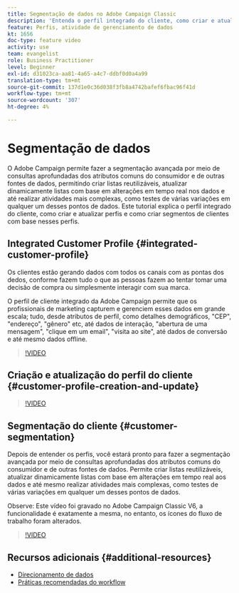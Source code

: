 ```yaml
---
title: Segmentação de dados no Adobe Campaign Classic
description: 'Entenda o perfil integrado do cliente, como criar e atualizar perfis e como criar segmentos de clientes com base nesses perfis. '
feature: Perfis, atividade de gerenciamento de dados
kt: 1656
doc-type: feature video
activity: use
team: evangelist
role: Business Practitioner
level: Beginner
exl-id: d31023ca-aa81-4a65-a4c7-ddbf0d0a4a99
translation-type: tm+mt
source-git-commit: 137d1e0c36d038f3fb8a4742bafef6fbac96f41d
workflow-type: tm+mt
source-wordcount: '307'
ht-degree: 4%

---
```


# Segmentação de dados

O Adobe Campaign permite fazer a segmentação avançada por meio de consultas aprofundadas dos atributos comuns do consumidor e de outras fontes de dados, permitindo criar listas reutilizáveis, atualizar dinamicamente listas com base em alterações em tempo real nos dados e até realizar atividades mais complexas, como testes de várias variações em qualquer um desses pontos de dados. Este tutorial explica o perfil integrado do cliente, como criar e atualizar perfis e como criar segmentos de clientes com base nesses perfis.

## Integrated Customer Profile {#integrated-customer-profile}

Os clientes estão gerando dados com todos os canais com as pontas dos dedos, conforme fazem tudo o que as pessoas fazem ao tentar tomar uma decisão de compra ou simplesmente interagir com sua marca.

O perfil de cliente integrado da Adobe Campaign permite que os profissionais de marketing capturem e gerenciem esses dados em grande escala; tudo, desde atributos de perfil, como detalhes demográficos, &quot;CEP&quot;, &quot;endereço&quot;, &quot;gênero&quot; etc, até dados de interação, &quot;abertura de uma mensagem&quot;, &quot;clique em um email&quot;, &quot;visita ao site&quot;, até dados de conversão e até mesmo dados offline.

>[!VIDEO](https://video.tv.adobe.com/v/23629?quality=12)

## Criação e atualização do perfil do cliente {#customer-profile-creation-and-update}

>[!VIDEO](https://video.tv.adobe.com/v/23632?quality=12)

## Segmentação do cliente {#customer-segmentation}

Depois de entender os perfis, você estará pronto para fazer a segmentação avançada por meio de consultas aprofundadas dos atributos comuns do consumidor e de outras fontes de dados. Permite criar listas reutilizáveis, atualizar dinamicamente listas com base em alterações em tempo real aos dados e até mesmo realizar atividades mais complexas, como testes de várias variações em qualquer um desses pontos de dados.

Observe: Este vídeo foi gravado no Adobe Campaign Classic V6, a funcionalidade é exatamente a mesma, no entanto, os ícones do fluxo de trabalho foram alterados.

>[!VIDEO](https://video.tv.adobe.com/v/23635?quality=12)

## Recursos adicionais {#additional-resources}

* [Direcionamento de dados](https://docs.adobe.com/content/help/en/campaign-classic/using/automating-with-workflows/general-operation/targeting-data.html)
* [Práticas recomendadas do workflow](https://experienceleague.adobe.com/docs/campaign-classic/using/automating-with-workflows/general-operation/workflow-best-practices.html?lang=pt-BR)

